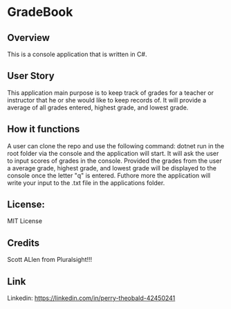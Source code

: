 # GradeBook


## Overview 
This is a console application that is written in C#.


## User Story

 This application main purpose is to keep track of grades for a teacher or instructor that he or she would like to keep records of. It will provide a average of all grades entered, highest grade, and lowest grade.


## How it functions
A user can clone the repo and use the following command: dotnet run in the root folder via the console and the application will start. It will ask the user to input scores of grades in the console. Provided the grades from the user a average grade, highest grade, and lowest grade will be displayed to the console once the letter "q" is entered. Futhore more the application will write your input to the .txt file in the applications folder. 

## License:

MIT License

## Credits
Scott ALlen from Pluralsight!!!

## Link

Linkedin: https://linkedin.com/in/perry-theobald-42450241